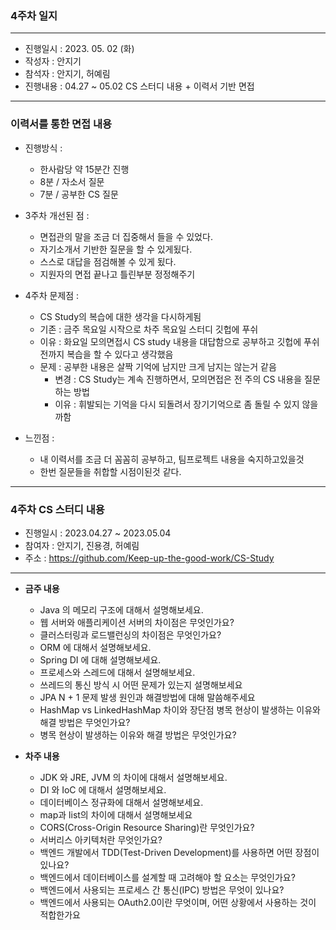 ### 4주차 일지

---
- 진행일시 : 2023. 05. 02 (화)
- 작성자 : 안지기
- 참석자 : 안지기, 허예림
- 진행내용 : 04.27 ~ 05.02 CS 스터디 내용 + 이력서 기반 면접
---
### 이력서를 통한 면접 내용
- 진행방식 :
    - 한사람당 약 15분간 진행
    - 8분 / 자소서 질문
    - 7분 / 공부한 CS 질문


- 3주차 개선된 점 :
    - 면접관의 말을 조금 더 집중해서 들을 수 있었다.
    - 자기소개서 기반한 질문을 할 수 있게됬다.
    - 스스로 대답을 점검해볼 수 있게 됬다. 
    - 지원자의 면접 끝나고 틀린부분 정정해주기


- 4주차 문제점 :
    - CS Study의 복습에 대한 생각을 다시하게됨
    - 기존 : 금주 목요일 시작으로 차주 목요일 스터디 깃헙에 푸쉬
    - 이유 : 화요일 모의면접시 CS study 내용을 대답함으로 공부하고 깃헙에 푸쉬전까지 복습을 할 수 있다고 생각했음
    - 문제 : 공부한 내용은 살짝 기억에 남지만 크게 남지는 않는거 같음
      - 변경 : CS Study는 계속 진행하면서, 모의면접은 전 주의 CS 내용을 질문하는 방법
      - 이유 : 휘발되는 기억을 다시 되돌려서 장기기억으로 좀 돌릴 수 있지 않을까함

- 느낀점 :
    - 내 이력서를 조금 더 꼼꼼히 공부하고, 팀프로젝트 내용을 숙지하고있을것
    - 한번 질문들을 취합할 시점이된것 같다.
---
### 4주차 CS 스터디 내용
- 진행일시 : 2023.04.27 ~ 2023.05.04
- 참여자 : 안지기, 진용경, 허예림
- 주소 : https://github.com/Keep-up-the-good-work/CS-Study
---
- **금주 내용**
  - Java 의 메모리 구조에 대해서 설명해보세요.
  - 웹 서버와 애플리케이션 서버의 차이점은 무엇인가요?
  - 클러스터링과 로드밸런싱의 차이점은 무엇인가요?
  - ORM 에 대해서 설명해보세요.
  - Spring DI 에 대해 설명해보세요.
  - 프로세스와 스레드에 대해서 설명해보세요.
  - 쓰레드의 통신 방식 시 어떤 문제가 있는지 설명해보세요
  - JPA N + 1 문제 발생 원인과 해결방법에 대해 말씀해주세요
  - HashMap vs LinkedHashMap 차이와 장단점 병목 현상이 발생하는 이유와 해결 방법은 무엇인가요?
  - 병목 현상이 발생하는 이유와 해결 방법은 무엇인가요?


- **차주 내용**
  - JDK 와 JRE, JVM 의 차이에 대해서 설명해보세요.
  - DI 와 IoC 에 대해서 설명해보세요.
  - 데이터베이스 정규화에 대해서 설명해보세요.
  - map과 list의 차이에 대해서 설명해보세요
  - CORS(Cross-Origin Resource Sharing)란 무엇인가요?
  - 서버리스 아키텍처란 무엇인가요?
  - 백엔드 개발에서 TDD(Test-Driven Development)를 사용하면 어떤 장점이 있나요?
  - 백엔드에서 데이터베이스를 설계할 때 고려해야 할 요소는 무엇인가요?
  - 백엔드에서 사용되는 프로세스 간 통신(IPC) 방법은 무엇이 있나요?
  - 백엔드에서 사용되는 OAuth2.0이란 무엇이며, 어떤 상황에서 사용하는 것이 적합한가요